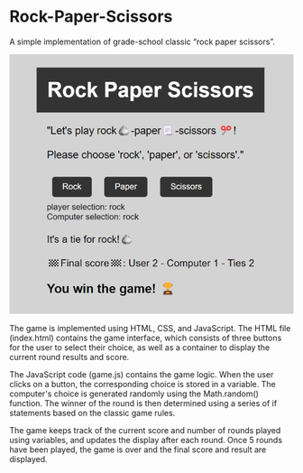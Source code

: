 # Rock-Paper-Scissors

A simple implementation of grade-school classic “rock paper scissors”.

![Screenshot of a Rock-Paper-Scissors game in action](assets/game_screenshot.png)

The game is implemented using HTML, CSS, and JavaScript. The HTML file (index.html) contains the game interface, which consists of three buttons for the user to select their choice, as well as a container to display the current round results and score.

The JavaScript code (game.js) contains the game logic. When the user clicks on a button, the corresponding choice is stored in a variable. The computer's choice is generated randomly using the Math.random() function. The winner of the round is then determined using a series of if statements based on the classic game rules.

The game keeps track of the current score and number of rounds played using variables, and updates the display after each round. Once 5 rounds have been played, the game is over and the final score and result are displayed.
